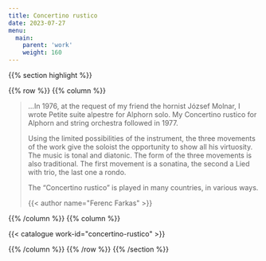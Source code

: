 ```yaml
---
title: Concertino rustico
date: 2023-07-27
menu:
  main:
    parent: 'work'
    weight: 160
---
```


{{% section highlight %}}

{{% row %}}
{{% column %}}

> ...In 1976, at the request of my friend the hornist József Molnar, 
> I wrote Petite suite alpestre for Alphorn solo. My Concertino rustico 
> for Alphorn and string orchestra followed in 1977.
>
> Using the limited possibilities of the instrument, the three movements 
> of the work give the soloist the opportunity to show all his virtuosity. 
> The music is tonal and diatonic. The form of the three movements is also 
> traditional. The first movement is a sonatina, the second a Lied with trio, 
> the last one a rondo.
>
> The “Concertino rustico” is played in many countries, in various ways.
>
> {{< author name="Ferenc Farkas" >}}


{{% /column %}}
{{% column %}}


{{< catalogue work-id="concertino-rustico" >}}

{{% /column %}}
{{% /row %}}
{{% /section %}}